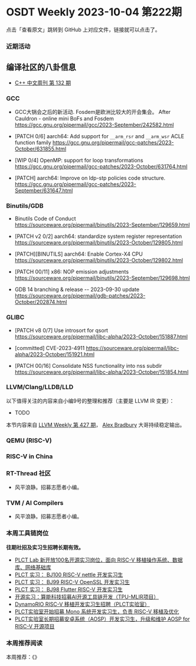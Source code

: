 # OSDT Weekly 2023-10-04 第222期

点击「查看原文」跳转到 GitHub 上对应文件，链接就可以点击了。

### 近期活动

## 编译社区的八卦信息

- [C++ 中文周刊 第 132 期](https://mp.weixin.qq.com/s/qCh0xnFHNyDpDSBOajlIrw)

### GCC

- GCC大锅会之后的新活动. Fosdem是欧洲比较大的开会集会。
  After Cauldron - online mini BoFs and Fosdem
  https://gcc.gnu.org/pipermail/gcc/2023-September/242582.html

- [PATCH 0/6] aarch64: Add support for `__arm_rsr` and `__arm_wsr` ACLE function family
  https://gcc.gnu.org/pipermail/gcc-patches/2023-October/631855.html

- [WIP 0/4] OpenMP: support for loop transformations
  https://gcc.gnu.org/pipermail/gcc-patches/2023-October/631764.html

- [PATCH] aarch64: Improve on ldp-stp policies code structure.
  https://gcc.gnu.org/pipermail/gcc-patches/2023-September/631647.html

### Binutils/GDB

- Binutils Code of Conduct
  https://sourceware.org/pipermail/binutils/2023-September/129659.html

- [PATCH v2 0/2] aarch64: standardize system register representation
  https://sourceware.org/pipermail/binutils/2023-October/129805.html

- [PATCH][BINUTILS] aarch64: Enable Cortex-X4 CPU
  https://sourceware.org/pipermail/binutils/2023-October/129802.html

- [PATCH 00/11] x86: NOP emission adjustments
  https://sourceware.org/pipermail/binutils/2023-September/129698.html

- GDB 14 branching & release -- 2023-09-30 update
  https://sourceware.org/pipermail/gdb-patches/2023-October/202874.html

### GLIBC

- [PATCH v8 0/7] Use introsort for qsort
  https://sourceware.org/pipermail/libc-alpha/2023-October/151887.html

- [committed] CVE-2023-4911
  https://sourceware.org/pipermail/libc-alpha/2023-October/151921.html

- [PATCH 00/16] Consolidate NSS functionality into nss subdir
  https://sourceware.org/pipermail/libc-alpha/2023-October/151854.html

### LLVM/Clang/LLDB/LLD


以下值得关注的内容来自小编9号的整理和推荐（主要是 LLVM IR 变更）：

- TODO

本节内容来自 [LLVM Weekly 第 427 期](http://llvmweekly.org/issue/427)，
[Alex Bradbury](https://www.linkedin.com/in/alex-bradbury/) 大哥持续稳定输出。

### QEMU (RISC-V)

### RISC-V in China

### RT-Thread 社区

- 风平浪静。招募志愿者小编。

### TVM / AI Compilers

- 风平浪静。招募志愿者小编。

### 本周工具链岗位

**往期社招及实习生招聘长期有效。**

- [PLCT Lab 新开放100名开源实习岗位，面向 RISC-V 移植操作系统、数据库、网络基础库](https://mp.weixin.qq.com/s/ebvIxcplB8Jtw18LMoXTTQ)
- [PLCT 实习： BJ100 RISC-V nettle 开发实习生](https://mp.weixin.qq.com/s/GEUKRlxILFpdHQbv-yxWQQ)
- [PLCT 实习： BJ99 RISC-V OpenSSL 开发实习生](https://mp.weixin.qq.com/s/pzy6sbW50r3aLw3Dt36oBQ)
- [PLCT 实习： BJ98 Flutter RISC-V 开发实习生](https://mp.weixin.qq.com/s/gQYT_rhtLE8jGg6WWAztDA)
- [开源实习：算能科技招募AI开源工具链开发（TPU-MLIR项目）](https://mp.weixin.qq.com/s/IBJh0ip4k11PzIMZecsWSw)
- [DynamoRIO RISC-V 移植开发实习生招聘（PLCT实验室）](https://mp.weixin.qq.com/s/J_5TjT6DOqeOXJXQI5VQxw)
- [PLCT实验室开始招募 Mono 系统开发实习生，负责 RISC-V 移植及优化](https://mp.weixin.qq.com/s/whEW7Hay1jIP1tBzIPay1A)
- [PLCT实验室长期招募安卓系统（AOSP）开发实习生，升级和维护 AOSP for RISC-V 开源项目](https://mp.weixin.qq.com/s/dJP2cEB1nex2inR5c-cJog)


### 本周推荐阅读

本周推荐：《》
